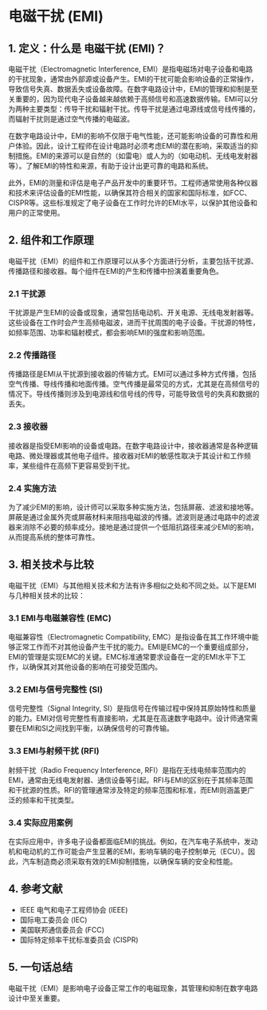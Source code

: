 # 电磁干扰 (EMI)

## 1. 定义：什么是 **电磁干扰 (EMI)**？
电磁干扰（Electromagnetic Interference, EMI）是指电磁场对电子设备和电路的干扰现象，通常由外部源或设备产生。EMI的干扰可能会影响设备的正常操作，导致信号失真、数据丢失或设备故障。在数字电路设计中，EMI的管理和抑制是至关重要的，因为现代电子设备越来越依赖于高频信号和高速数据传输。EMI可以分为两种主要类型：传导干扰和辐射干扰。传导干扰是通过电源线或信号线传播的，而辐射干扰则是通过空气传播的电磁波。

在数字电路设计中，EMI的影响不仅限于电气性能，还可能影响设备的可靠性和用户体验。因此，设计工程师在设计电路时必须考虑EMI的潜在影响，采取适当的抑制措施。EMI的来源可以是自然的（如雷电）或人为的（如电动机、无线电发射器等）。了解EMI的特性和来源，有助于设计出更可靠的电路和系统。

此外，EMI的测量和评估是电子产品开发中的重要环节。工程师通常使用各种仪器和技术来评估设备的EMI性能，以确保其符合相关的国家和国际标准，如FCC、CISPR等。这些标准规定了电子设备在工作时允许的EMI水平，以保护其他设备和用户的正常使用。

## 2. 组件和工作原理
电磁干扰（EMI）的组件和工作原理可以从多个方面进行分析，主要包括干扰源、传播路径和接收器。每个组件在EMI的产生和传播中扮演着重要角色。

### 2.1 干扰源
干扰源是产生EMI的设备或现象，通常包括电动机、开关电源、无线电发射器等。这些设备在工作时会产生高频电磁波，进而干扰周围的电子设备。干扰源的特性，如频率范围、功率和辐射模式，都会影响EMI的强度和影响范围。

### 2.2 传播路径
传播路径是EMI从干扰源到接收器的传输方式。EMI可以通过多种方式传播，包括空气传播、导线传播和地面传播。空气传播是最常见的方式，尤其是在高频信号的情况下。导线传播则涉及到电源线和信号线的传导，可能导致信号的失真和数据的丢失。

### 2.3 接收器
接收器是指受EMI影响的设备或电路。在数字电路设计中，接收器通常是各种逻辑电路、微处理器或其他电子组件。接收器对EMI的敏感性取决于其设计和工作频率，某些组件在高频下更容易受到干扰。

### 2.4 实施方法
为了减少EMI的影响，设计师可以采取多种实施方法，包括屏蔽、滤波和接地等。屏蔽是通过金属外壳或屏蔽材料来阻挡电磁波的传播。滤波则是通过电路中的滤波器来消除不必要的频率成分。接地是通过提供一个低阻抗路径来减少EMI的影响，从而提高系统的整体可靠性。

## 3. 相关技术与比较
电磁干扰（EMI）与其他相关技术和方法有许多相似之处和不同之处。以下是EMI与几种相关技术的比较：

### 3.1 EMI与电磁兼容性 (EMC)
电磁兼容性（Electromagnetic Compatibility, EMC）是指设备在其工作环境中能够正常工作而不对其他设备产生干扰的能力。EMI是EMC的一个重要组成部分，EMI的管理是实现EMC的关键。EMC标准通常要求设备在一定的EMI水平下工作，以确保其对其他设备的影响在可接受范围内。

### 3.2 EMI与信号完整性 (SI)
信号完整性（Signal Integrity, SI）是指信号在传输过程中保持其原始特性和质量的能力。EMI对信号完整性有直接影响，尤其是在高速数字电路中。设计师通常需要在EMI和SI之间找到平衡，以确保信号的可靠传输。

### 3.3 EMI与射频干扰 (RFI)
射频干扰（Radio Frequency Interference, RFI）是指在无线电频率范围内的EMI，通常由无线电发射器、通信设备等引起。RFI与EMI的区别在于其频率范围和干扰源的性质。RFI的管理通常涉及特定的频率范围和标准，而EMI则涵盖更广泛的频率和干扰类型。

### 3.4 实际应用案例
在实际应用中，许多电子设备都面临EMI的挑战。例如，在汽车电子系统中，发动机和电动机的工作可能会产生显著的EMI，影响车辆的电子控制单元（ECU）。因此，汽车制造商必须采取有效的EMI抑制措施，以确保车辆的安全和性能。

## 4. 参考文献
- IEEE 电气和电子工程师协会 (IEEE)
- 国际电工委员会 (IEC)
- 美国联邦通信委员会 (FCC)
- 国际特定频率干扰标准委员会 (CISPR)

## 5. 一句话总结
电磁干扰（EMI）是影响电子设备正常工作的电磁现象，其管理和抑制在数字电路设计中至关重要。